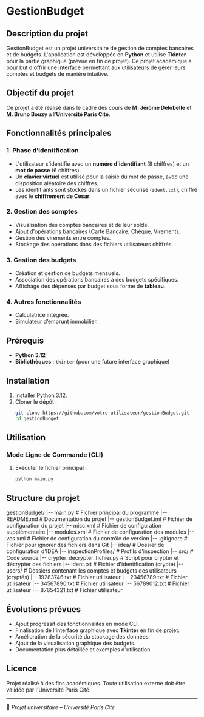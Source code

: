 # GestionBudget

## Description du projet
GestionBudget est un projet universitaire de gestion de comptes bancaires et de budgets. L'application est développée en **Python** et utilise **Tkinter** pour la partie graphique (prévue en fin de projet). Ce projet académique a pour but d'offrir une interface permettant aux utilisateurs de gérer leurs comptes et budgets de manière intuitive.

## Objectif du projet
Ce projet a été réalisé dans le cadre des cours de **M. Jérôme Delobelle** et **M. Bruno Bouzy** à l'**Université Paris Cité**.

## Fonctionnalités principales
### 1. Phase d’identification
- L'utilisateur s'identifie avec un **numéro d'identifiant** (8 chiffres) et un **mot de passe** (6 chiffres).
- Un **clavier virtuel** est utilisé pour la saisie du mot de passe, avec une disposition aléatoire des chiffres.
- Les identifiants sont stockés dans un fichier sécurisé (`ident.txt`), chiffré avec le **chiffrement de César**.

### 2. Gestion des comptes
- Visualisation des comptes bancaires et de leur solde.
- Ajout d'opérations bancaires (Carte Bancaire, Chèque, Virement).
- Gestion des virements entre comptes.
- Stockage des opérations dans des fichiers utilisateurs chiffrés.

### 3. Gestion des budgets
- Création et gestion de budgets mensuels.
- Association des opérations bancaires à des budgets spécifiques.
- Affichage des dépenses par budget sous forme de **tableau**.

### 4. Autres fonctionnalités
- Calculatrice intégrée.
- Simulateur d’emprunt immobilier.

## Prérequis
- **Python 3.12**
- **Bibliothèques** : `tkinter` (pour une future interface graphique)

## Installation
1. Installer [Python 3.12](https://www.python.org/downloads/).
2. Cloner le dépôt :  
   ```sh
   git clone https://github.com/votre-utilisateur/gestionBudget.git
   cd gestionBudget
   ```

## Utilisation
### Mode Ligne de Commande (CLI)
1. Exécuter le fichier principal :
   ```sh
   python main.py
   ```

## Structure du projet
gestionBudget/
 |-- main.py                   # Fichier principal du programme
 |-- README.md                 # Documentation du projet
 |-- gestionBudget.iml         # Fichier de configuration du projet
 |-- misc.xml                  # Fichier de configuration supplémentaire
 |-- modules.xml               # Fichier de configuration des modules
 |-- vcs.xml                   # Fichier de configuration du contrôle de version
 |-- .gitignore                # Fichier pour ignorer des fichiers dans Git
 |-- idea/                     # Dossier de configuration d'IDEA
     |-- inspectionProfiles/   # Profils d'inspection
 |-- src/                      # Code source
     |-- crypter_decrypter_fichier.py  # Script pour crypter et décrypter des fichiers
     |-- ident.txt             # Fichier d'identification (crypté)
     |-- users/                # Dossiers contenant les comptes et budgets des utilisateurs (cryptés)
         |-- 19283746.txt      # Fichier utilisateur
         |-- 23456789.txt      # Fichier utilisateur
         |-- 34567890.txt      # Fichier utilisateur
         |-- 56789012.txt      # Fichier utilisateur
         |-- 87654321.txt      # Fichier utilisateur


## Évolutions prévues
- Ajout progressif des fonctionnalités en mode CLI.
- Finalisation de l'interface graphique avec **Tkinter** en fin de projet.
- Amélioration de la sécurité du stockage des données.
- Ajout de la visualisation graphique des budgets.
- Documentation plus détaillée et exemples d'utilisation.

## Licence
Projet réalisé à des fins académiques. Toute utilisation externe doit être validée par l'Université Paris Cité.

---
📌 *Projet universitaire – Université Paris Cité*
